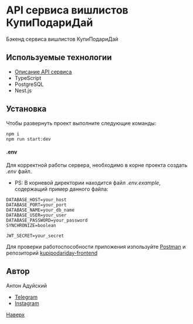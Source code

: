 # API сервиса вишлистов КупиПодариДай

Бэкенд сервиса вишлистов КупиПодариДай

## Используемые технологии

- [Описание API сервиса](https://app.swaggerhub.com/apis/zlocate/KupiPodariDay/1.0.0)
- TypeScript
- PostgreSQL
- Nest.js

## Установка

Чтобы развернуть проект выполните следующие команды:

```code
npm i
npm run start:dev
```

#### .env

Для корректной работы сервера, необходимо в корне проекта создать _.env_ файл.

- PS: В корневой директории находится файл _.env.example_, содержащий пример данного файла:

```code
DATABASE_HOST=your_host
DATABASE_PORT=your_port
DATABASE_NAME=your_db_name
DATABASE_USER=your_user
DATABASE_PASSWORD=your_password
SYNCHRONIZE=boolean

JWT_SECRET=your_secret
```

Для проверки работоспособности приложения изпользуйте [Postman](https://www.postman.com/downloads/) и репозиторий [kupipodariday-frontend](https://github.com/AntonAduisky/Kupipodariday-frontend)

## Автор

Антон Адуйский

- [Telegram](https://t.me/aduiskywalker)
- [Instagram](https://www.instagram.com/aduiskywalker/)

[Наверх](#top)
